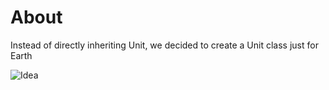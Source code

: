 # About

Instead of directly inheriting Unit, we decided to create a Unit class just for Earth

![Idea](https://cdn.discordapp.com/attachments/1217490290730860656/1228790379034312794/Blank_diagram.png?ex=662d5338&is=661ade38&hm=1597fd5de7b7b5566d89a360d71861deaefaacceb725d2d5bc4b349149a6c67b&)
